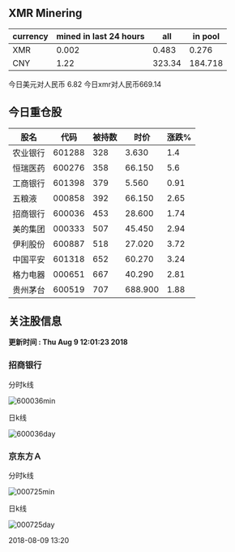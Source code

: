 ## XMR Minering

|currency|mined in last 24 hours|all|in pool|
|---|---|---|---|
|XMR|0.002|0.483|0.276|
|CNY|1.22|323.34|184.718|

今日美元对人民币 6.82	今日xmr对人民币669.14


## 今日重仓股 

|股名|代码|被持数|时价|涨跌%|
|---|---|---|---|---|
|农业银行|601288|328|3.630|1.4|
|恒瑞医药|600276|358|66.150|5.6|
|工商银行|601398|379|5.560|0.91|
|五粮液|000858|392|66.150|2.65|
|招商银行|600036|453|28.600|1.74|
|美的集团|000333|507|45.450|2.94|
|伊利股份|600887|518|27.020|3.72|
|中国平安|601318|652|60.270|3.24|
|格力电器|000651|667|40.290|2.81|
|贵州茅台|600519|707|688.900|1.88|

## 关注股信息
**更新时间 : Thu Aug  9 12:01:23 2018**
### 招商银行 
分时k线

![600036min](http://image.sinajs.cn/newchart/min/n/sh600036.gif)

日k线

![600036day](http://image.sinajs.cn/newchart/daily/n/sh600036.gif)

### 京东方Ａ 
分时k线

![000725min](http://image.sinajs.cn/newchart/min/n/sz000725.gif)

日k线

![000725day](http://image.sinajs.cn/newchart/daily/n/sz000725.gif)

2018-08-09 13:20